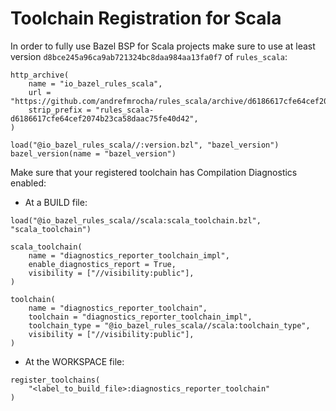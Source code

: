 # Toolchain Registration for Scala

In order to fully use Bazel BSP for Scala projects make sure to use at least version
`d8bce245a96ca9ab721324bc8daa984aa13fa0f7` of `rules_scala`:

```
http_archive(
    name = "io_bazel_rules_scala",
    url = "https://github.com/andrefmrocha/rules_scala/archive/d6186617cfe64cef2074b23ca58daac75fe40d42.tar.gz",
    strip_prefix = "rules_scala-d6186617cfe64cef2074b23ca58daac75fe40d42",
)

load("@io_bazel_rules_scala//:version.bzl", "bazel_version")
bazel_version(name = "bazel_version")
```

Make sure that your registered toolchain has Compilation Diagnostics enabled:

- At a BUILD file:

```
load("@io_bazel_rules_scala//scala:scala_toolchain.bzl", "scala_toolchain")

scala_toolchain(
    name = "diagnostics_reporter_toolchain_impl",
    enable_diagnostics_report = True,
    visibility = ["//visibility:public"],
)

toolchain(
    name = "diagnostics_reporter_toolchain",
    toolchain = "diagnostics_reporter_toolchain_impl",
    toolchain_type = "@io_bazel_rules_scala//scala:toolchain_type",
    visibility = ["//visibility:public"],
)
```

- At the WORKSPACE file:

```
register_toolchains(
    "<label_to_build_file>:diagnostics_reporter_toolchain"
)
```

